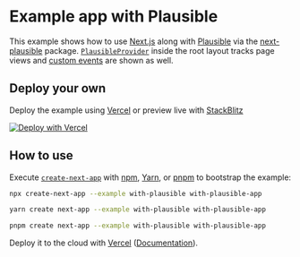 # Example app with Plausible

This example shows how to use [Next.js](https://github.com/vercel/next.js) along with [Plausible](https://plausible.io) via the [next-plausible](https://github.com/4lejandrito/next-plausible) package. [`PlausibleProvider`](https://github.com/4lejandrito/next-plausible#plausibleprovider-props) inside the root layout tracks page views and [custom events](https://github.com/4lejandrito/next-plausible#send-custom-events) are shown as well.

## Deploy your own

Deploy the example using [Vercel](https://vercel.com?utm_source=github&utm_medium=readme&utm_campaign=next-example) or preview live with [StackBlitz](https://stackblitz.com/github/vercel/next.js/tree/canary/examples/with-plausible)

[![Deploy with Vercel](https://vercel.com/button)](https://vercel.com/new/clone?repository-url=https://github.com/vercel/next.js/tree/canary/examples/with-plausible&project-name=with-plausible&repository-name=with-plausible)

## How to use

Execute [`create-next-app`](https://github.com/vercel/next.js/tree/canary/packages/create-next-app) with [npm](https://docs.npmjs.com/cli/init), [Yarn](https://yarnpkg.com/lang/en/docs/cli/create/), or [pnpm](https://pnpm.io) to bootstrap the example:

```bash
npx create-next-app --example with-plausible with-plausible-app
```

```bash
yarn create next-app --example with-plausible with-plausible-app
```

```bash
pnpm create next-app --example with-plausible with-plausible-app
```

Deploy it to the cloud with [Vercel](https://vercel.com/new?utm_source=github&utm_medium=readme&utm_campaign=next-example) ([Documentation](https://nextjs.org/docs/deployment)).
